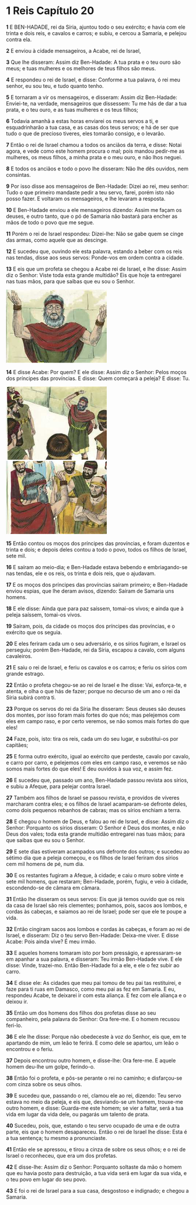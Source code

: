 # 1 Reis Capítulo 20

**1** 	E BEN-HADADE, rei da Síria, ajuntou todo o seu exército; e havia com ele trinta e dois reis, e cavalos e carros; e subiu, e cercou a Samaria, e pelejou contra ela.

**2** 	E enviou à cidade mensageiros, a Acabe, rei de Israel,

**3** 	Que lhe disseram: Assim diz Ben-Hadade: A tua prata e o teu ouro são meus; e tuas mulheres e os melhores de teus filhos são meus.

**4** 	E respondeu o rei de Israel, e disse: Conforme a tua palavra, ó rei meu senhor, eu sou teu, e tudo quanto tenho.

**5** 	E tornaram a vir os mensageiros, e disseram: Assim diz Ben-Hadade: Enviei-te, na verdade, mensageiros que dissessem: Tu me hás de dar a tua prata, e o teu ouro, e as tuas mulheres e os teus filhos;

**6** 	Todavia amanhã a estas horas enviarei os meus servos a ti, e esquadrinharão a tua casa, e as casas dos teus servos; e há de ser que tudo o que de precioso tiveres, eles tomarão consigo, e o levarão.

**7** 	Então o rei de Israel chamou a todos os anciãos da terra, e disse: Notai agora, e vede como este homem procura o mal; pois mandou pedir-me as mulheres, os meus filhos, a minha prata e o meu ouro, e não lhos neguei.

**8** 	E todos os anciãos e todo o povo lhe disseram: Não lhe dês ouvidos, nem consintas.

**9** 	Por isso disse aos mensageiros de Ben-Hadade: Dizei ao rei, meu senhor: Tudo o que primeiro mandaste pedir a teu servo, farei, porém isto não posso fazer. E voltaram os mensageiros, e lhe levaram a resposta.

**10** 	E Ben-Hadade enviou a ele mensageiros dizendo: Assim me façam os deuses, e outro tanto, que o pó de Samaria não bastará para encher as mãos de todo o povo que me segue.

**11** 	Porém o rei de Israel respondeu: Dizei-lhe: Não se gabe quem se cinge das armas, como aquele que as descinge.

**12** 	E sucedeu que, ouvindo ele esta palavra, estando a beber com os reis nas tendas, disse aos seus servos: Ponde-vos em ordem contra a cidade.

**13** 	E eis que um profeta se chegou a Acabe rei de Israel, e lhe disse: Assim diz o Senhor: Viste toda esta grande multidão? Eis que hoje ta entregarei nas tuas mãos, para que saibas que eu sou o Senhor.

![](../Images/SweetPublishing/11-20-1.jpg) 

**14** 	E disse Acabe: Por quem? E ele disse: Assim diz o Senhor: Pelos moços dos príncipes das províncias. E disse: Quem começará a peleja? E disse: Tu.

![](../Images/SweetPublishing/11-20-2.jpg) ![](../Images/SweetPublishing/11-20-3.jpg) 

**15** 	Então contou os moços dos príncipes das províncias, e foram duzentos e trinta e dois; e depois deles contou a todo o povo, todos os filhos de Israel, sete mil.

**16** 	E saíram ao meio-dia; e Ben-Hadade estava bebendo e embriagando-se nas tendas, ele e os reis, os trinta e dois reis, que o ajudavam.

**17** 	E os moços dos príncipes das províncias saíram primeiro; e Ben-Hadade enviou espias, que lhe deram avisos, dizendo: Saíram de Samaria uns homens.

**18** 	E ele disse: Ainda que para paz saíssem, tomai-os vivos; e ainda que à peleja saíssem, tomai-os vivos.

**19** 	Saíram, pois, da cidade os moços dos príncipes das províncias, e o exército que os seguia.

**20** 	E eles feriram cada um o seu adversário, e os sírios fugiram, e Israel os perseguiu; porém Ben-Hadade, rei da Síria, escapou a cavalo, com alguns cavaleiros.

**21** 	E saiu o rei de Israel, e feriu os cavalos e os carros; e feriu os sírios com grande estrago.

**22** 	Então o profeta chegou-se ao rei de Israel e lhe disse: Vai, esforça-te, e atenta, e olha o que hás de fazer; porque no decurso de um ano o rei da Síria subirá contra ti.

**23** 	Porque os servos do rei da Síria lhe disseram: Seus deuses são deuses dos montes, por isso foram mais fortes do que nós; mas pelejemos com eles em campo raso, e por certo veremos, se não somos mais fortes do que eles!

**24** 	Faze, pois, isto: tira os reis, cada um do seu lugar, e substitui-os por capitães;

**25** 	E forma outro exército, igual ao exército que perdeste, cavalo por cavalo, e carro por carro, e pelejemos com eles em campo raso, e veremos se não somos mais fortes do que eles! E deu ouvidos à sua voz, e assim fez.

**26** 	E sucedeu que, passado um ano, Ben-Hadade passou revista aos sírios, e subiu a Afeque, para pelejar contra Israel.

**27** 	Também aos filhos de Israel se passou revista, e providos de víveres marcharam contra eles; e os filhos de Israel acamparam-se defronte deles, como dois pequenos rebanhos de cabras; mas os sírios enchiam a terra.

**28** 	E chegou o homem de Deus, e falou ao rei de Israel, e disse: Assim diz o Senhor: Porquanto os sírios disseram: O Senhor é Deus dos montes, e não Deus dos vales; toda esta grande multidão entregarei nas tuas mãos; para que saibas que eu sou o Senhor.

**29** 	E sete dias estiveram acampados uns defronte dos outros; e sucedeu ao sétimo dia que a peleja começou, e os filhos de Israel feriram dos sírios cem mil homens de pé, num dia.

**30** 	E os restantes fugiram a Afeque, à cidade; e caiu o muro sobre vinte e sete mil homens, que restaram; Ben-Hadade, porém, fugiu, e veio à cidade, escondendo-se de câmara em câmara.

**31** 	Então lhe disseram os seus servos: Eis que já temos ouvido que os reis da casa de Israel são reis clementes; ponhamos, pois, sacos aos lombos, e cordas às cabeças, e saiamos ao rei de Israel; pode ser que ele te poupe a vida.

**32** 	Então cingiram sacos aos lombos e cordas às cabeças, e foram ao rei de Israel, e disseram: Diz o teu servo Ben-Hadade: Deixa-me viver. E disse Acabe: Pois ainda vive? É meu irmão.

**33** 	E aqueles homens tomaram isto por bom presságio, e apressaram-se em apanhar a sua palavra, e disseram: Teu irmão Ben-Hadade vive. E ele disse: Vinde, trazei-mo. Então Ben-Hadade foi a ele, e ele o fez subir ao carro.

**34** 	E disse ele: As cidades que meu pai tomou de teu pai tas restituirei, e faze para ti ruas em Damasco, como meu pai as fez em Samaria. E eu, respondeu Acabe, te deixarei ir com esta aliança. E fez com ele aliança e o deixou ir.

**35** 	Então um dos homens dos filhos dos profetas disse ao seu companheiro, pela palavra do Senhor: Ora fere-me. E o homem recusou feri-lo.

**36** 	E ele lhe disse: Porque não obedeceste à voz do Senhor, eis que, em te apartando de mim, um leão te ferirá. E como dele se apartou, um leão o encontrou e o feriu.

**37** 	Depois encontrou outro homem, e disse-lhe: Ora fere-me. E aquele homem deu-lhe um golpe, ferindo-o.

**38** 	Então foi o profeta, e pôs-se perante o rei no caminho; e disfarçou-se com cinza sobre os seus olhos.

**39** 	E sucedeu que, passando o rei, clamou ele ao rei, dizendo: Teu servo estava no meio da peleja, e eis que, desviando-se um homem, trouxe-me outro homem, e disse: Guarda-me este homem; se vier a faltar, será a tua vida em lugar da vida dele, ou pagarás um talento de prata.

**40** 	Sucedeu, pois, que, estando o teu servo ocupado de uma e de outra parte, eis que o homem desapareceu. Então o rei de Israel lhe disse: Esta é a tua sentença; tu mesmo a pronunciaste.

**41** 	Então ele se apressou, e tirou a cinza de sobre os seus olhos; e o rei de Israel o reconheceu, que era um dos profetas.

**42** 	E disse-lhe: Assim diz o Senhor: Porquanto soltaste da mão o homem que eu havia posto para destruição, a tua vida será em lugar da sua vida, e o teu povo em lugar do seu povo.

**43** 	E foi o rei de Israel para a sua casa, desgostoso e indignado; e chegou a Samaria.

